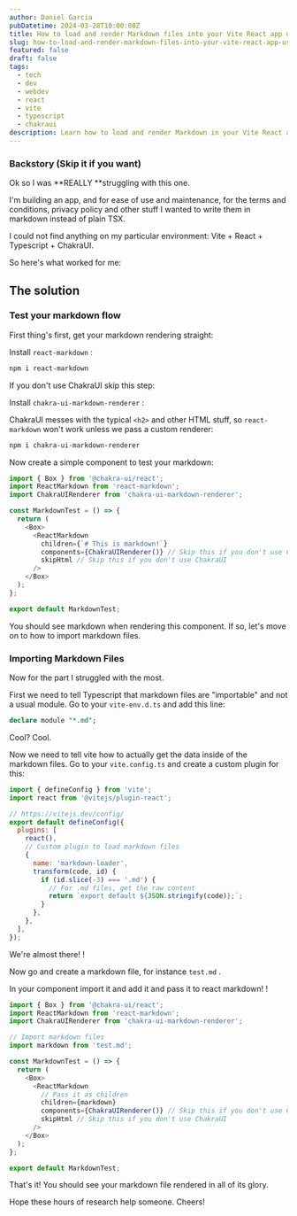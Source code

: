 ```yaml
---
author: Daniel Garcia
pubDatetime: 2024-03-28T10:00:00Z
title: How to load and render Markdown files into your Vite React app using Typescript
slug: how-to-load-and-render-markdown-files-into-your-vite-react-app-using-typescript
featured: false
draft: false
tags:
  - tech
  - dev
  - webdev
  - react
  - vite
  - typescript
  - chakraui
description: Learn how to load and render Markdown in your Vite React app using Typescript.
---
```


### Backstory (Skip it if you want)

Ok so I was **REALLY **struggling with this one.

I'm building an app, and for ease of use and maintenance, for the terms and conditions, privacy policy and other stuff I wanted to write them in markdown instead of plain TSX\.

I could not find anything on my particular environment: Vite \+ React \+ Typescript \+ ChakraUI\.

So here's what worked for me:

## The solution

### Test your markdown flow

First thing's first, get your markdown rendering straight:

Install `react-markdown` :

```bash
npm i react-markdown
```

If you don't use ChakraUI skip this step:

Install `chakra-ui-markdown-renderer` :

ChakraUI messes with the typical `<h2>` and other HTML stuff, so `react-markdown` won't work unless we pass a custom renderer:

```bash
npm i chakra-ui-markdown-renderer
```

Now create a simple component to test your markdown:

```javascript
import { Box } from '@chakra-ui/react';
import ReactMarkdown from 'react-markdown';
import ChakraUIRenderer from 'chakra-ui-markdown-renderer';

const MarkdownTest = () => {
  return (
    <Box>
      <ReactMarkdown
        children={`# This is markdown!`}
        components={ChakraUIRenderer()} // Skip this if you don't use ChakraUI
        skipHtml // Skip this if you don't use ChakraUI
      />
    </Box>
  );
};

export default MarkdownTest;
```

You should see markdown when rendering this component\. If so, let's move on to how to import markdown files\.

### Importing Markdown Files

Now for the part I struggled with the most\.

First we need to tell Typescript that markdown files are "importable" and not a usual module\. Go to your `vite-env.d.ts` and add this line:

```sql
declare module "*.md";
```

Cool? Cool\.

Now we need to tell vite how to actually get the data inside of the markdown files\. Go to your `vite.config.ts` and create a custom plugin for this:

```javascript
import { defineConfig } from 'vite';
import react from '@vitejs/plugin-react';

// https://vitejs.dev/config/
export default defineConfig({
  plugins: [
    react(),
    // Custom plugin to load markdown files
    {
      name: 'markdown-loader',
      transform(code, id) {
        if (id.slice(-3) === '.md') {
          // For .md files, get the raw content
          return `export default ${JSON.stringify(code)};`;
        }
      },
    },
  ],
});
```

We're almost there\! \!

Now go and create a markdown file, for instance `test.md` \.

In your component import it and add it and pass it to react markdown\! \!

```javascript
import { Box } from '@chakra-ui/react';
import ReactMarkdown from 'react-markdown';
import ChakraUIRenderer from 'chakra-ui-markdown-renderer';

// Import markdown files
import markdown from 'test.md';

const MarkdownTest = () => {
  return (
    <Box>
      <ReactMarkdown
        // Pass it as children
        children={markdown}
        components={ChakraUIRenderer()} // Skip this if you don't use ChakraUI
        skipHtml // Skip this if you don't use ChakraUI
      />
    </Box>
  );
};

export default MarkdownTest;
```

That's it\! You should see your markdown file rendered in all of its glory\.

Hope these hours of research help someone\. Cheers\!
